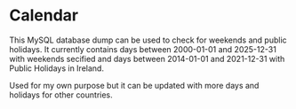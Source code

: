 # Calendar

This MySQL database dump can be used to check for weekends and public holidays. 
It currently contains days between 2000-01-01 and 2025-12-31 with weekends secified
and days between 2014-01-01 and 2021-12-31 with Public Holidays in Ireland.

Used for my own purpose but it can be updated with more days and holidays for other countries.